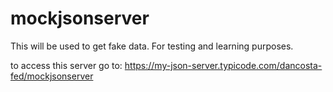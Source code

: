 # mockjsonserver
This will be used to get fake data. For testing and learning purposes.

to access this server go to:
https://my-json-server.typicode.com/dancosta-fed/mockjsonserver
